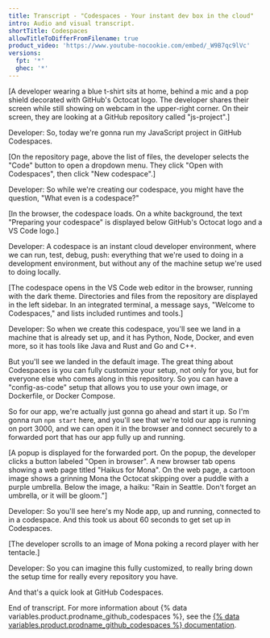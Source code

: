 ```yaml
---
title: Transcript - "Codespaces - Your instant dev box in the cloud"
intro: Audio and visual transcript.
shortTitle: Codespaces
allowTitleToDifferFromFilename: true
product_video: 'https://www.youtube-nocookie.com/embed/_W9B7qc9lVc'
versions:
  fpt: '*'
  ghec: '*'
---
```


[A developer wearing a blue t-shirt sits at home, behind a mic and a pop shield decorated with GitHub's Octocat logo. The developer shares their screen while still showing on webcam in the upper-right corner. On their screen, they are looking at a GitHub repository called "js-project".]

Developer: So, today we're gonna run my JavaScript project in GitHub Codespaces.

[On the repository page, above the list of files, the developer selects the "Code" button to open a dropdown menu. They click "Open with Codespaces", then click "New codespace".]

Developer: So while we're creating our codespace, you might have the question, "What even is a codespace?"

[In the browser, the codespace loads. On a white background, the text "Preparing your codespace" is displayed below GitHub's Octocat logo and a VS Code logo.]

Developer: A codespace is an instant cloud developer environment, where we can run, test, debug, push: everything that we're used to doing in a development environment, but without any of the machine setup we're used to doing locally.

[The codespace opens in the VS Code web editor in the browser, running with the dark theme. Directories and files from the repository are displayed in the left sidebar. In an integrated terminal, a message says, "Welcome to Codespaces," and lists included runtimes and tools.]

Developer: So when we create this codespace, you'll see we land in a machine that is already set up, and it has Python, Node, Docker, and even more, so it has tools like Java and Rust and Go and C++. 

But you'll see we landed in the default image. The great thing about Codespaces is you can fully customize your setup, not only for you, but for everyone else who comes along in this repository. So you can have a "config-as-code" setup that allows you to use your own image, or Dockerfile, or Docker Compose.

So for our app, we're actually just gonna go ahead and start it up. So I'm gonna run `npm start` here, and you'll see that we're told our app is running on port 3000, and we can open it in the browser and connect securely to a forwarded port that has our app fully up and running.

[A popup is displayed for the forwarded port. On the popup, the developer clicks a button labeled "Open in browser". A new browser tab opens showing a web page titled "Haikus for Mona". On the web page, a cartoon image shows a grinning Mona the Octocat skipping over a puddle with a purple umbrella. Below the image, a haiku: "Rain in Seattle. Don't forget an umbrella, or it will be gloom."]

Developer: So you'll see here's my Node app, up and running, connected to in a codespace. And this took us about 60 seconds to get set up in Codespaces.

[The developer scrolls to an image of Mona poking a record player with her tentacle.]

Developer: So you can imagine this fully customized, to really bring down the setup time for really every repository you have.

And that's a quick look at GitHub Codespaces.

End of transcript. For more information about {% data variables.product.prodname_github_codespaces %}, see the [{% data variables.product.prodname_github_codespaces %} documentation](/codespaces).
